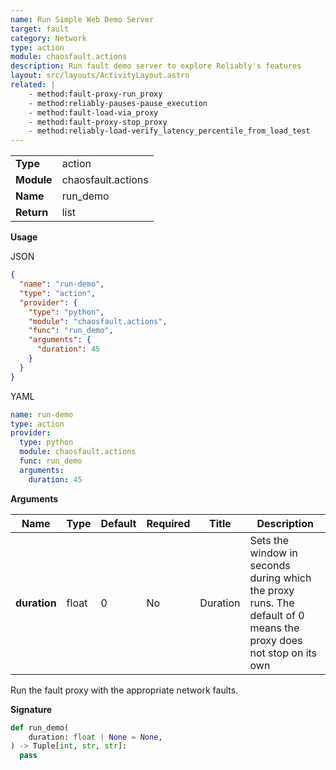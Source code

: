 ```yaml
---
name: Run Simple Web Demo Server
target: fault
category: Network
type: action
module: chaosfault.actions
description: Run fault demo server to explore Reliably's features
layout: src/layouts/ActivityLayout.astro
related: |
    - method:fault-proxy-run_proxy
    - method:reliably-pauses-pause_execution
    - method:fault-load-via_proxy
    - method:fault-proxy-stop_proxy
    - method:reliably-load-verify_latency_percentile_from_load_test
---
```


|            |                                     |
| ---------- | ----------------------------------- |
| **Type**   | action                               |
| **Module** | chaosfault.actions |
| **Name**   | run_demo                        |
| **Return** | list                                |

**Usage**

JSON

```json
{
  "name": "run-demo",
  "type": "action",
  "provider": {
    "type": "python",
    "module": "chaosfault.actions",
    "func": "run_demo",
    "arguments": {
      "duration": 45
    }
  }
}
```

YAML

```yaml
name: run-demo
type: action
provider:
  type: python
  module: chaosfault.actions
  func: run_demo
  arguments:
    duration: 45

```

**Arguments**

| Name             | Type   | Default     | Required | Title        | Description                                  |
| ---------------- | ------ | ----------- | -------- | ------------ | -------------------------------------------- |
| **duration**       | float | 0| No      | Duration       | Sets the window in seconds during which the proxy runs. The default of 0 means the proxy does not stop on its own               |

Run the fault proxy with the appropriate network faults.

**Signature**

```python
def run_demo(
    duration: float | None = None,
) -> Tuple[int, str, str]:
  pass

```
